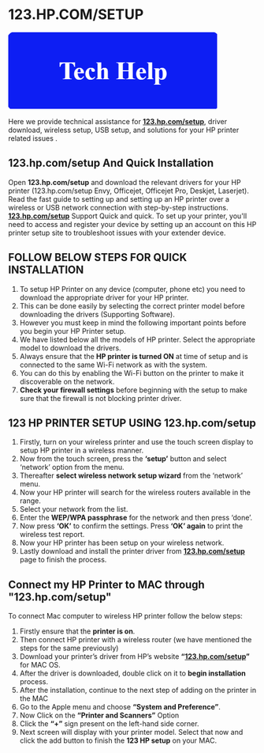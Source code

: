 # 123.HP.COM/SETUP

[![123.hp.com/setup](tech-h.png)](http://123pri.s3-website-us-west-1.amazonaws.com)

Here we provide technical assistance for **[123.hp.com/setup](https://123hpc0msetup-123.github.io/)**, driver download, wireless setup, USB setup, and solutions for your HP printer related issues .


## 123.hp.com/setup And Quick Installation

Open **123.hp.com/setup** and download the relevant drivers for your HP printer (123.hp.com/setup Envy, Officejet, Officejet Pro, Deskjet, Laserjet). Read the fast guide to setting up and setting up an HP printer over a wireless or USB network connection with step-by-step instructions. **[123.hp.com/setup](https://123hpc0msetup-123.github.io/)** Support Quick and quick. To set up your printer, you'll need to access and register your device by setting up an account on this HP printer setup site to troubleshoot issues with your extender device.



## FOLLOW BELOW STEPS FOR QUICK INSTALLATION

1. To setup HP Printer on any device (computer, phone etc) you need to download the appropriate driver for your HP printer. 
2. This can be done easily by selecting the correct printer model before downloading the drivers (Supporting Software).
3. However you must keep in mind the following important points before you begin your HP Printer setup.
4. We have listed below all the models of HP printer. Select the appropriate model to download the drivers.
5. Always ensure that the **HP printer is turned ON** at time of setup and is connected to the same Wi-Fi network as with the system.
6. You can do this by enabling the Wi-Fi button on the printer to make it discoverable on the network.
7. **Check your firewall settings** before beginning with the setup to make sure that the firewall is not blocking printer driver.



## 123 HP PRINTER SETUP USING 123.hp.com/setup

1. Firstly, turn on your wireless printer and use the touch screen display to setup HP printer in a wireless manner.
2. Now from the touch screen, press the **‘setup’** button and select ‘network’ option from the menu.
3. Thereafter **select wireless network setup wizard** from the ‘network’ menu. 
4. Now your HP printer will search for the wireless routers available in the range. 
5. Select your network from the list.
6. Enter the **WEP/WPA passphrase** for the network and then press ‘done’. 
7. Now press **‘OK’** to confirm the settings. Press **‘OK’ again** to print the wireless test report.
8. Now your HP printer has been setup on your wireless network.
9. Lastly download and install the printer driver from **[123.hp.com/setup](https://123hpc0msetup-123.github.io/)** page to finish the process.



## Connect my HP Printer to MAC through **"123.hp.com/setup"** 

To connect Mac computer to wireless HP printer follow the below steps:

1. Firstly ensure that the **printer is on**.
2. Then connect HP printer with a wireless router (we have mentioned the steps for the same previously)
3. Download your printer’s driver from HP’s website **“[123.hp.com/setup](https://123hpc0msetup-123.github.io/)”** for MAC OS.
4. After the driver is downloaded, double click on it to **begin installation** process.
5. After the installation, continue to the next step of adding on the printer in the MAC
6. Go to the Apple menu and choose **“System and Preference”**.
7. Now Click on the **“Printer and Scanners”** Option
8. Click the **“+”** sign present on the left-hand side corner.
9. Next screen will display with your printer model. Select that now and click the add button to finish the **123 HP setup** on your MAC.




